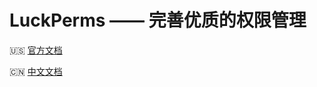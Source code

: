 # LuckPerms —— 完善优质的权限管理

🇺🇸 [官方文档](https://github.com/lucko/LuckPerms/wiki)

🇨🇳 [中文文档](https://github.com/PluginsCDTribe/LuckPerms/wiki)

